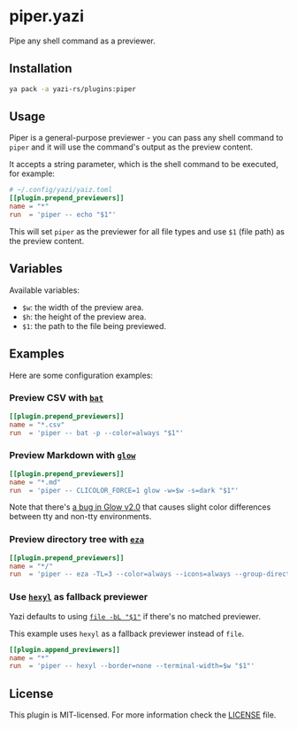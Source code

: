 # piper.yazi

Pipe any shell command as a previewer.

## Installation

```sh
ya pack -a yazi-rs/plugins:piper
```

## Usage

Piper is a general-purpose previewer - you can pass any shell command to `piper` and it will use the command's output as the preview content.

It accepts a string parameter, which is the shell command to be executed, for example:

```toml
# ~/.config/yazi/yaiz.toml
[[plugin.prepend_previewers]]
name = "*"
run  = 'piper -- echo "$1"'
```

This will set `piper` as the previewer for all file types and use `$1` (file path) as the preview content.

## Variables

Available variables:

- `$w`: the width of the preview area.
- `$h`: the height of the preview area.
- `$1`: the path to the file being previewed.

## Examples

Here are some configuration examples:

### Preview CSV with [`bat`](https://github.com/sharkdp/bat)

```toml
[[plugin.prepend_previewers]]
name = "*.csv"
run  = 'piper -- bat -p --color=always "$1"'
```

### Preview Markdown with [`glow`](https://github.com/charmbracelet/glow)

```toml
[[plugin.prepend_previewers]]
name = "*.md"
run  = 'piper -- CLICOLOR_FORCE=1 glow -w=$w -s=dark "$1"'
```

Note that there's [a bug in Glow v2.0](https://github.com/charmbracelet/glow/issues/440#issuecomment-2307992634) that causes slight color differences between tty and non-tty environments.

### Preview directory tree with [`eza`](https://github.com/eza-community/eza)

```toml
[[plugin.prepend_previewers]]
name = "*/"
run  = 'piper -- eza -TL=3 --color=always --icons=always --group-directories-first --no-quotes "$1"'
```

### Use [`hexyl`](https://github.com/sharkdp/hexyl) as fallback previewer

Yazi defaults to using [`file -bL "$1"`](https://github.com/sxyazi/yazi/blob/main/yazi-plugin/preset/plugins/file.lua) if there's no matched previewer.

This example uses `hexyl` as a fallback previewer instead of `file`.

```toml
[[plugin.append_previewers]]
name = "*"
run  = 'piper -- hexyl --border=none --terminal-width=$w "$1"'
```

## License

This plugin is MIT-licensed. For more information check the [LICENSE](LICENSE) file.
